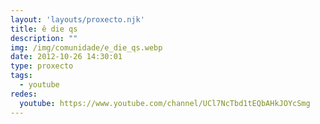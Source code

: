 ```yaml
---
layout: 'layouts/proxecto.njk'
title: ê die qs
description: ""
img: /img/comunidade/e_die_qs.webp
date: 2012-10-26 14:30:01
type: proxecto
tags:
  - youtube
redes:
  youtube: https://www.youtube.com/channel/UCl7NcTbd1tEQbAHkJOYcSmg
---
```

